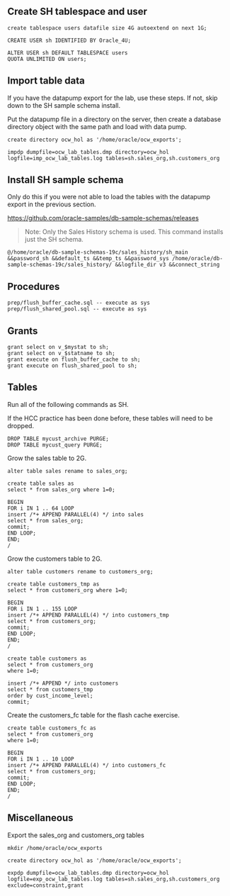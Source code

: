 ## Create SH tablespace and user

```
create tablespace users datafile size 4G autoextend on next 1G;

CREATE USER sh IDENTIFIED BY Oracle_4U;

ALTER USER sh DEFAULT TABLESPACE users
QUOTA UNLIMITED ON users;
```

## Import table data

If you have the datapump export for the lab, use these steps. If not, skip down to the SH sample schema install.

Put the datapump file in a directory on the server, then create a database directory object with the same path and load with data pump.
```
create directory ocw_hol as '/home/oracle/ocw_exports';

impdp dumpfile=ocw_lab_tables.dmp directory=ocw_hol logfile=imp_ocw_lab_tables.log tables=sh.sales_org,sh.customers_org
```

## Install SH sample schema

Only do this if you were not able to load the tables with the datapump export in the previous section.

https://github.com/oracle-samples/db-sample-schemas/releases

> Note: Only the Sales History schema is used. This command installs just the SH schema.

```
@/home/oracle/db-sample-schemas-19c/sales_history/sh_main &&password_sh &&default_ts &&temp_ts &&password_sys /home/oracle/db-sample-schemas-19c/sales_history/ &&logfile_dir v3 &&connect_string
```

## Procedures

```
prep/flush_buffer_cache.sql -- execute as sys
prep/flush_shared_pool.sql -- execute as sys
```

## Grants

```
grant select on v_$mystat to sh;
grant select on v_$statname to sh;
grant execute on flush_buffer_cache to sh;
grant execute on flush_shared_pool to sh;
```

## Tables

Run all of the following commands as SH.

If the HCC practice has been done before, these tables will need to be dropped.

```
DROP TABLE mycust_archive PURGE;
DROP TABLE mycust_query PURGE;
```

Grow the sales table to 2G.

```
alter table sales rename to sales_org;

create table sales as
select * from sales_org where 1=0;

BEGIN
FOR i IN 1 .. 64 LOOP
insert /*+ APPEND PARALLEL(4) */ into sales
select * from sales_org;
commit;
END LOOP;
END;
/
```

Grow the customers table to 2G.

```
alter table customers rename to customers_org;

create table customers_tmp as
select * from customers_org where 1=0;

BEGIN
FOR i IN 1 .. 155 LOOP
insert /*+ APPEND PARALLEL(4) */ into customers_tmp
select * from customers_org;
commit;
END LOOP;
END;
/

create table customers as
select * from customers_org
where 1=0;

insert /*+ APPEND */ into customers
select * from customers_tmp
order by cust_income_level;
commit;
```

Create the customers_fc table for the flash cache exercise.

```
create table customers_fc as
select * from customers_org
where 1=0;

BEGIN
FOR i IN 1 .. 10 LOOP
insert /*+ APPEND PARALLEL(4) */ into customers_fc
select * from customers_org;
commit;
END LOOP;
END;
/
```

## Miscellaneous

Export the sales_org and customers_org tables
```
mkdir /home/oracle/ocw_exports

create directory ocw_hol as '/home/oracle/ocw_exports';

expdp dumpfile=ocw_lab_tables.dmp directory=ocw_hol logfile=exp_ocw_lab_tables.log tables=sh.sales_org,sh.customers_org exclude=constraint,grant
```